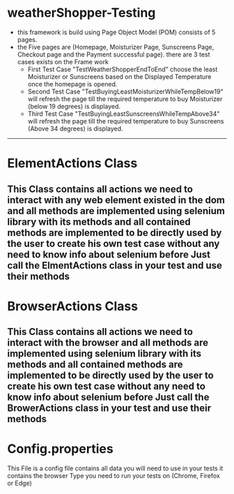 # weatherShopper-Testing
- this framework is build using Page Object Model (POM) consists of 5 pages.
- the Five pages are (Homepage, Moisturizer Page, Sunscreens Page, Checkout page and the Payment successful page).
 there are 3 test cases exists on the Frame work
    - First Test Case "TestWeatherShopperEndToEnd" choose the least Moisturizer or Sunscreens based on the Displayed Temperature once the homepage is opened.
    - Second Test Case "TestBuyingLeastMoisturizerWhileTempBelow19" will refresh the page till the required temperature to buy Moisturizer (below 19 degrees) is displayed.
    - Third Test Case "TestBuyingLeastSunscreensWhileTempAbove34" will refresh the page till the required temperature to buy Sunscreens (Above 34 degrees) is displayed.
---------------------------------------------
# ElementActions Class
This Class contains all actions we need to interact with any web element existed in the dom and all methods 
are implemented using selenium library with its methods and all contained methods are implemented to be directly
used by the user to create his own test case without any need to know info about selenium before
Just call the ElmentActions class in your test and use their methods
---------------------------------------------
# BrowserActions Class
This Class contains all actions we need to interact with the browser and all methods 
are implemented using selenium library with its methods and all contained methods are implemented to be directly
used by the user to create his own test case without any need to know info about selenium before
Just call the BrowerActions class in your test and use their methods
---------------------------------------------
# Config.properties
This File is a config file contains all data you will need to use in your tests
it contains the browser Type you need to run your tests on (Chrome, Firefox or Edge)
